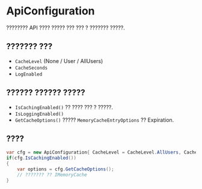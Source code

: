 # ApiConfiguration
???????? API ???? ????? ??? ??? ? ??????? ?????.

## ??????? ???
- `CacheLevel` (None / User / AllUsers)
- `CacheSeconds`
- `LogEnabled`

## ?????? ?????? ?????
- `IsCachingEnabled()` ?? ???? ??? ? ?????.
- `IsLoggingEnabled()`
- `GetCacheOptions()` ????? `MemoryCacheEntryOptions` ?? Expiration.

## ????
```csharp
var cfg = new ApiConfiguration{ CacheLevel = CacheLevel.AllUsers, CacheSeconds=60, LogEnabled=true };
if(cfg.IsCachingEnabled())
{
    var options = cfg.GetCacheOptions();
    // ??????? ?? IMemoryCache
}
```
